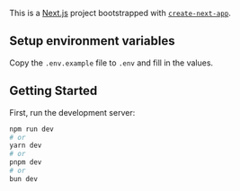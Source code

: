 This is a [Next.js](https://nextjs.org) project bootstrapped with [`create-next-app`](https://nextjs.org/docs/app/api-reference/cli/create-next-app).

## Setup environment variables

Copy the `.env.example` file to `.env` and fill in the values.

## Getting Started

First, run the development server:

```bash
npm run dev
# or
yarn dev
# or
pnpm dev
# or
bun dev
```